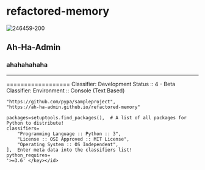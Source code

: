 # refactored-memory
![246459-200](https://user-images.githubusercontent.com/118419708/205466524-0d919823-fddd-464c-a4b8-c05b25c01b6e.png)
## Ah-Ha-Admin ##
### ahahahahaha ###
------------------
==================
<key><id>Classifier: Development Status :: 4 - Beta
Classifier: Environment :: Console (Text Based)

    "https://github.com/pypa/sampleproject",  
    "https://ah-ha-admin.github.io/refactored-memory"
    
    packages=setuptools.find_packages(),  # A list of all packages for Python to distribute!
    classifiers=
        "Programming Language :: Python :: 3",
        "License :: OSI Approved :: MIT License",
        "Operating System :: OS Independent",
    ],  Enter meta data into the classifiers list!
    python_requires=
    '>=3.6' </key></id>
